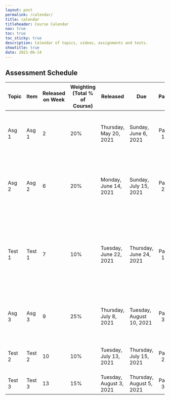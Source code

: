 ```yaml
---
layout: post
permalink: /calendar/
title: calendar
titleheader: Course Calendar
nav: true
toc: true
toc_sticky: true
description: Calendar of topics, videos, assignments and tests.
showtitle: true
date: 2021-06-14
---
```





## Assessment Schedule

| Topic  | Item   | Released on Week | Weighting     (Total % of Course) | Released                | Due                      | Part    | Specific Topics Covered                                                                                                                                                                           |
| ------ | ------ | ---------------- | --------------------------------- | ----------------------- | ------------------------ | :-----: | ------------------------------------------------------------                                                                                                                                      |
| Asg 1  | Asg 1  | 2                | 20%                               | Thursday, May 20, 2021  | Sunday, June 6, 2021     | Part 1: | Data Cleaning, Parameter  Estimation, kNN, Experimental Train/Test/Validate, Ablation, Hypoth Test,  Probabilities                                                                                |
| Asg 2  | Asg 2  | 6                | 20%                               | Monday, June 14, 2021   | Sunday, July 15, 2021    | Part 2: | Feature extraction (PCA,LDA),  and classification on a new covid dataset using Decision Trees, Random  Forests, Boosted Regression Trees and Naive Bayes                                      |
| Test 1 | Test 1 | 7                | 10%                               | Tuesday, June 22, 2021  | Thursday, June 24, 2021  | Part 1: | Data Cleaning, Parameter  Estimation (MLE/MAP), Basic Classification and kNN, Experimental  Train/Test/Validate, Error measures, Ablation Studies, Probabilities,  ROC/AUC, Decision Trees |
| Asg 3  | Asg 3  | 9                | 25%                               | Thursday, July 8, 2021  | Tuesday, August 10, 2021 | Part 3: | Deep Learning on COVID dataset  as classification and time series prediction. CNN on small image dataset.                                                                                         |
| Test 2 | Test 2 | 10               | 10%                               | Tuesday, July 13, 2021  | Thursday, July 15, 2021  | Part 2: | Feature Extraction,  Dimensionality Reduction, Clustering, Word Embeddings                                                                                                                        |
| Test 3 | Test 3 | 13               | 15%                               | Tuesday, August 3, 2021 | Thursday, August 5, 2021 | Part 3: | Neural Networks and Deep  Learning                                                                                                                                                                |
